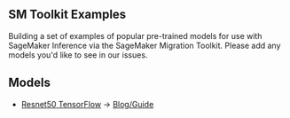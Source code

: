 ## SM Toolkit Examples

Building a set of examples of popular pre-trained models for use with SageMaker Inference via the SageMaker Migration Toolkit. Please add any models you'd like to see in our issues.

## Models

- [Resnet50 TensorFlow](https://www.tensorflow.org/api_docs/python/tf/keras/applications/resnet50/ResNet50) -> [Blog/Guide](https://towardsdatascience.com/automating-deployment-of-pre-trained-models-on-amazon-sagemaker-46d50c246503)
